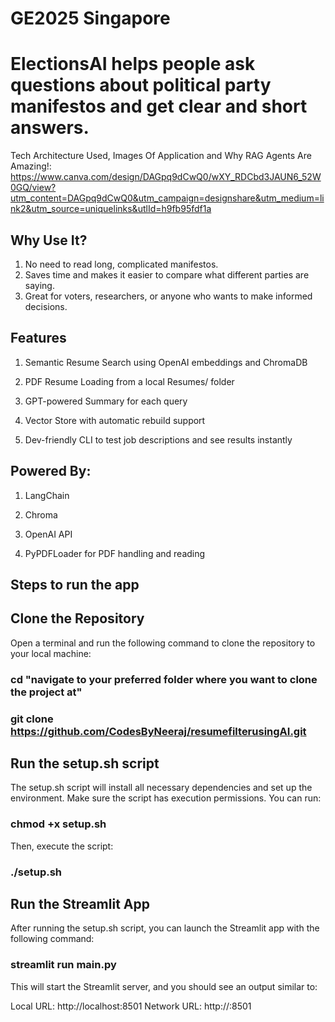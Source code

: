 # GE2025 Singapore
# ElectionsAI helps people ask questions about political party manifestos and get clear and short answers. 

Tech Architecture Used, Images Of Application and Why RAG Agents Are Amazing!:
https://www.canva.com/design/DAGpq9dCwQ0/wXY_RDCbd3JAUN6_52W0GQ/view?utm_content=DAGpq9dCwQ0&utm_campaign=designshare&utm_medium=link2&utm_source=uniquelinks&utlId=h9fb95fdf1a 

## Why Use It?
1. No need to read long, complicated manifestos.
2. Saves time and makes it easier to compare what different parties are saying.
3. Great for voters, researchers, or anyone who wants to make informed decisions.


## Features
1. Semantic Resume Search using OpenAI embeddings and ChromaDB

2. PDF Resume Loading from a local Resumes/ folder

3. GPT-powered Summary for each query

4. Vector Store with automatic rebuild support
 
5. Dev-friendly CLI to test job descriptions and see results instantly

## Powered By:
1. LangChain

2. Chroma

3. OpenAI API

4. PyPDFLoader for PDF handling and reading

## Steps to run the app 

## Clone the Repository
Open a terminal and run the following command to clone the repository to your local machine:

### cd "navigate to your preferred folder where you want to clone the project at"

### git clone https://github.com/CodesByNeeraj/resumefilterusingAI.git

## Run the setup.sh script
The setup.sh script will install all necessary dependencies and set up the environment.
Make sure the script has execution permissions. You can run:

### chmod +x setup.sh

Then, execute the script:

### ./setup.sh

## Run the Streamlit App
After running the setup.sh script, you can launch the Streamlit app with the following command:

### streamlit run main.py
This will start the Streamlit server, and you should see an output similar to:

Local URL: http://localhost:8501
Network URL: http://<your-local-ip>:8501
